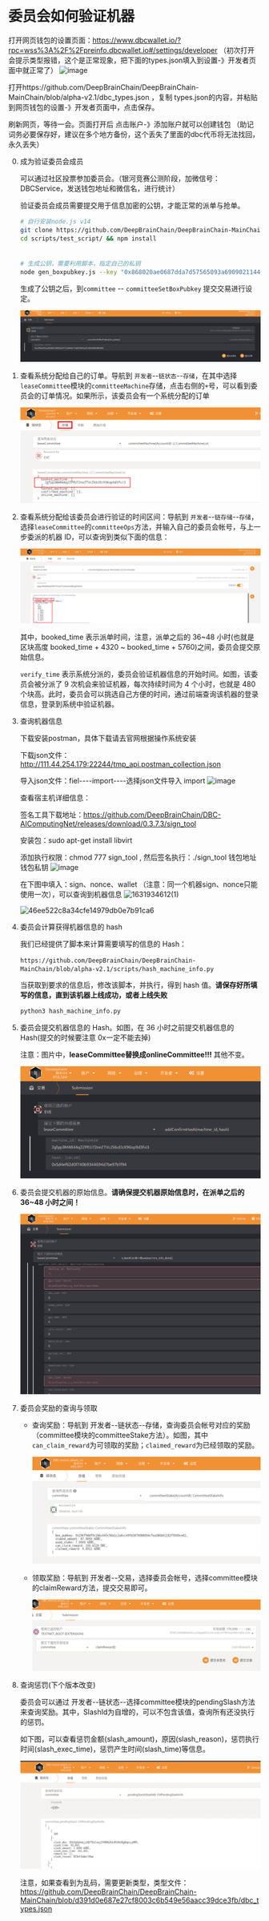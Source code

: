 # 委员会如何验证机器

打开网页钱包的设置页面：https://www.dbcwallet.io/?rpc=wss%3A%2F%2Fpreinfo.dbcwallet.io#/settings/developer （初次打开会提示类型报错，这个是正常现象，把下面的types.json填入到设置-》开发者页面中就正常了）
![image](https://user-images.githubusercontent.com/32829693/129827244-c8e1e2af-1132-43c7-a71e-87907e00c35e.png)


打开https://github.com/DeepBrainChain/DeepBrainChain-MainChain/blob/alpha-v2.1/dbc_types.json ，复制 types.json的内容，并粘贴到网页钱包的设置-》开发者页面中，点击保存。

刷新网页，等待一会。页面打开后 点击账户-》添加账户就可以创建钱包 （助记词务必要保存好，建议在多个地方备份，这个丢失了里面的dbc代币将无法找回，永久丢失）

0. 成为验证委员会成员

    可以通过社区投票参加委员会。（银河竞赛公测阶段，加微信号：DBCService，发送钱包地址和微信名，进行统计）

    验证委员会成员需要提交用于信息加密的公钥，才能正常的派单与抢单。

    ```bash
    # 自行安装node.js v14
    git clone https://github.com/DeepBrainChain/DeepBrainChain-MainChain.git && cd DeepBrainChain-MainChain && git checkout alpha-v2.1
    cd scripts/test_script/ && npm install
    
    
    # 生成公钥，需要利用脚本，指定自己的私钥
    node gen_boxpubkey.js --key "0x868020ae0687dda7d57565093a69090211449845a7e11453612800b663307246"
    ```

    生成了公钥之后，到`committee` -- `committeeSetBoxPubkey` 提交交易进行设定。

    ![image-20210623145108399](bonding_machine.assets/image-20210623145108399.png)

1. 查看系统分配给自己的订单。导航到 `开发者`--`链状态`--`存储`，在其中选择`leaseCommittee`模块的`committeeMachine`存储，点击右侧的`+`号，可以看到委员会的订单情况。如果所示，该委员会有一个系统分配的订单

   ![image-20210601164137286](bonding_machine.assets/image-20210601164137286.png)

2. 查看系统分配给该委员会进行验证的时间区间：导航到 `开发者`--`链存储`--`存储`，选择`leaseCommittee`的`committeeOps`方法，并输入自己的委员会帐号，与上一步委派的机器 ID，可以查询到类似下面的信息：

   ![image-20210601164631426](bonding_machine.assets/image-20210601164631426.png)

   其中，booked_time 表示派单时间，注意，派单之后的 36~48 小时(也就是区块高度 booked_time + 4320 ~ booked_time + 5760)之间，委员会提交原始信息。

   `verify_time` 表示系统分派的，委员会验证机器信息的开始时间。如图，该委员会被分派了 9 次机会来验证机器，每次持续时间为 4 个小时，也就是 480 个块高。此时，委员会可以挑选自己方便的时间，通过前端查询该机器的登录信息，登录到系统中验证机器。

3. 查询机器信息
   
   下载安装postman，具体下载请去官网根据操作系统安装

   下载json文件：http://111.44.254.179:22244/tmp_api.postman_collection.json
   
   导入json文件：fiel----import----选择json文件导入 import
    ![image](https://user-images.githubusercontent.com/32829693/133870420-b790637c-cab6-44f9-ba00-493eadc951cd.png)
   
   查看宿主机详细信息：
   
   签名工具下载地址：https://github.com/DeepBrainChain/DBC-AIComputingNet/releases/download/0.3.7.3/sign_tool
   
   安装包：sudo apt-get install libvirt
   
   添加执行权限：chmod 777 sign_tool ,  然后签名执行：./sign_tool 钱包地址 钱包私钥
   ![image](https://user-images.githubusercontent.com/32829693/133870889-61976abb-ae6b-4cd6-97e3-9e9205745346.png)

   在下图中填入：sign、nonce、wallet （注意：同一个机器sign、nonce只能使用一次），可以查询到机器信息
   <img width="751" alt="1631934612(1)" src="https://user-images.githubusercontent.com/32829693/133870573-04dbcb84-9112-4837-b8e4-20db8538c079.png">

   <img width="584" alt="46ee522c8a34cfe14979db0e7b91ca6" src="https://user-images.githubusercontent.com/32829693/133871452-06dde25a-9691-44dc-b35b-124dbece44fd.png">

5. 委员会计算获得机器信息的 hash

   我们已经提供了脚本来计算需要填写的信息的 Hash：

   `https://github.com/DeepBrainChain/DeepBrainChain-MainChain/blob/alpha-v2.1/scripts/hash_machine_info.py`

   当获取到要求的信息后，修改该脚本，并执行，得到 hash 值。**请保存好所填写的信息，直到该机器上线成功，或者上线失败**

   ```bash
   python3 hash_machine_info.py
   ```

4. 委员会提交机器信息的 Hash。如图，在 36 小时之前提交机器信息的 Hash(提交的时候要注意 0x一定不能去掉)

   注意：图片中，**leaseCommittee替换成onlineCommittee!!!** 其他不变。
   
   ![image-20210601165736511](bonding_machine.assets/image-20210601165736511.png)
   
5. 委员会提交机器的原始信息。**请确保提交机器原始信息时，在派单之后的 36~48 小时之间！**

   ![image-20210601165851303](bonding_machine.assets/image-20210601165851303.png)

7. 委员会奖励的查询与领取

   + 查询奖励：导航到 开发者--链状态--存储，查询委员会帐号对应的奖励（committee模块的committeeStake方法）。如图，其中`can_claim_reward`为可领取的奖励；`claimed_reward`为已经领取的奖励。

     ![image-20211020112744070](Machine_verification.assets/image-20211020112744070.png)

   + 领取奖励：导航到 开发者--交易，选择委员会帐号，选择committee模块的claimReward方法，提交交易即可。

     ![image-20211020112948942](Machine_verification.assets/image-20211020112948942.png)

8. 查询惩罚(下个版本改变)

   委员会可以通过 开发者--链状态--选择committee模块的pendingSlash方法来查询奖励。其中，SlashId为自增的，可以不包含该值，查询所有还没执行的惩罚。

   如下图，可以查看惩罚金额(slash_amount)，原因(slash_reason)，惩罚执行时间(slash_exec_time)，惩罚产生时间(slash_time)等信息。

   ![image-20211020113330231](Machine_verification.assets/image-20211020113330231.png)

   注意，如果查看到为乱码，需要更新类型，类型文件：https://github.com/DeepBrainChain/DeepBrainChain-MainChain/blob/d391d0e687e27cf8003c6b549e56aacc39dce3fb/dbc_types.json
